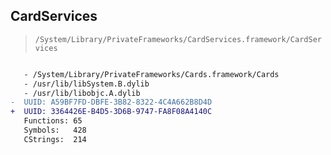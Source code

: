 ## CardServices

> `/System/Library/PrivateFrameworks/CardServices.framework/CardServices`

```diff

   - /System/Library/PrivateFrameworks/Cards.framework/Cards
   - /usr/lib/libSystem.B.dylib
   - /usr/lib/libobjc.A.dylib
-  UUID: A59BF7FD-DBFE-3B82-8322-4C4A662B8D4D
+  UUID: 3364426E-B4D5-3D6B-9747-FA8F08A4140C
   Functions: 65
   Symbols:   428
   CStrings:  214

```
